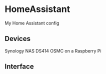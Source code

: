 # HomeAssistant

My Home Assistant config

## Devices

Synology NAS DS414
OSMC on a Raspberry Pi

## Interface

